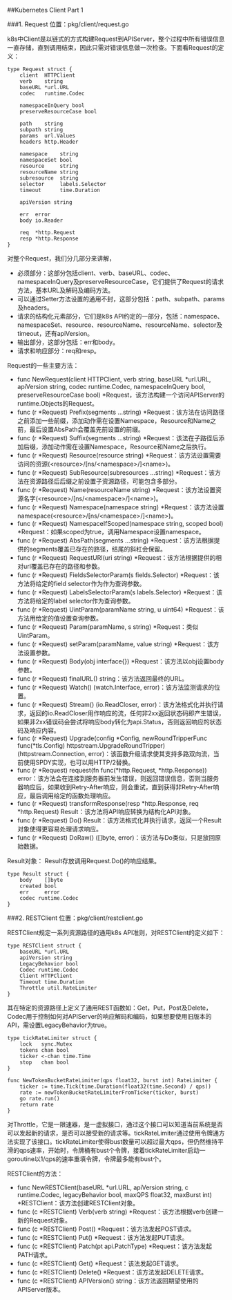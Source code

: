 ##Kubernetes Client Part 1

###1. Request
位置：pkg/client/request.go

k8s中Client是以链式的方式构建Request到APIServer，整个过程中所有错误信息一直存储，直到调用结束，因此只需对错误信息做一次检查。下面看Request的定义：

	type Request struct {
		client  HTTPClient
		verb    string
		baseURL *url.URL
		codec   runtime.Codec

		namespaceInQuery bool
		preserveResourceCase bool

		path    string
		subpath string
		params  url.Values
		headers http.Header

		namespace    string
		namespaceSet bool
		resource     string
		resourceName string
		subresource  string
		selector     labels.Selector
		timeout      time.Duration

		apiVersion string
		
		err  error
		body io.Reader
		
		req  *http.Request
		resp *http.Response
	}
对整个Request，我们分几部分来讲解，
	
* 必须部分：这部分包括client、verb、baseURL、codec、namespaceInQuery及preserveResourceCase，它们提供了Request的请求方法，基本URL及解码及编码方法。
* 可以通过Setter方法设置的通用不封，这部分包括：path、subpath、params及headers。
* 请求的结构化元素部分，它们是k8s API约定的一部分，包括：namespace、namespaceSet、resource、resourceName、resourceName、selector及timeout，还有apiVersion。
* 输出部分，这部分包括：err和body。
* 请求和响应部分：req和resp。

Request的一些主要方法：

* func NewRequest(client HTTPClient, verb string, baseURL \*url.URL, apiVersion string, codec runtime.Codec, namespaceInQuery bool, preserveResourceCase bool) \*Request，该方法构建一个访问APIServer的runtime.Objects的Request。
* func (r \*Request) Prefix(segments ...string) \*Request：该方法在访问路径之前添加一些前缀，添加动作需在设置Namespace，Resource和Name之前，最后设置AbsPath会覆盖先前设置的前缀。
* func (r \*Request) Suffix(segments ...string) \*Request：该法在子路径后添加后缀，添加动作需在设置Namespace，Resource和Name之后执行。
* func (r \*Request) Resource(resource string) \*Request：该方法设置需要访问的资源(\<resource\>/[ns/\<namespace\>/]\<name\>)。
* func (r \*Request) SubResource(subresources ...string) \*Request：该方法在资源路径后后缀之前设置子资源路径，可能包含多部分。
* func (r \*Request) Name(resourceName string) \*Request：该方法设置资源名字(\<resource\>/[ns/\<namespace\>/]\<name\>)。
* func (r \*Request) Namespace(namespace string) \*Request：该方法设置namespace(\<resource\>/[ns/\<namespace\>/]\<name\>)。
* func (r \*Request) NamespaceIfScoped(namespace string, scoped bool) \*Request：如果scoped为true，调用Namespace设置namespace。
* func (r \*Request) AbsPath(segments ...string) \*Request：该方法根据提供的segments覆盖已存在的路径，结尾的斜杠会保留。
* func (r \*Request) RequestURI(uri string) \*Request：该方法根据提供的相对url覆盖已存在的路径和参数。
* func (r \*Request) FieldsSelectorParam(s fields.Selector) \*Request：该方法将给定的field selector作为作为查询参数。
* func (r \*Request) LabelsSelectorParam(s labels.Selector) \*Request：该方法将给定的label selector作为查询参数。
* func (r \*Request) UintParam(paramName string, u uint64) \*Request：该方法用给定的值设置查询参数。
* func (r \*Request) Param(paramName, s string) \*Request：类似UintParam。
* func (r \*Request) setParam(paramName, value string) \*Request：该方法设置参数。
* func (r \*Request) Body(obj interface{}) \*Request：该方法以obj设置body参数。
* func (r \*Request) finalURL() string：该方法返回最终的URL。
* func (r \*Request) Watch() (watch.Interface, error)：该方法监测请求的位置。
* func (r \*Request) Stream() (io.ReadCloser, error)：该方法格式化并执行请求，返回的io.ReadCloser用作响应的流，任何非2xx返回状态码即产生错误，如果非2xx错误码会尝试将响应body转化为api.Status，否则返回响应的状态码及响应内容。
* func (r \*Request) Upgrade(config \*Config, newRoundTripperFunc func(\*tls.Config) httpstream.UpgradeRoundTripper) (httpstream.Connection, error)：该函数升级请求使其支持多路双向流，当前使用SPDY实现，也可以用HTTP/2替换。
* func (r \*Request) request(fn func(\*http.Request, \*http.Response)) error：该方法会在连接到服务器前发生错误，则返回错误信息，否则当服务器响应后，如果收到Retry-After响应，则会重试，直到获得非Retry-After响应，最后调用给定的函数处理响应。
* func (r \*Request) transformResponse(resp \*http.Response, req \*http.Request) Result：该方法将API响应转换为结构化API对象。
* func (r \*Request) Do() Result：该方法格式化并执行请求，返回一个Result对象使得更容易处理请求响应。
* func (r \*Request) DoRaw() ([]byte, error)：该方法与Do类似，只是放回原始数据。

Result对象：
Result存放调用Request.Do()的响应结果。
	
	type Result struct {
		body    []byte
		created bool
		err     error
		codec runtime.Codec
	}

###2. RESTClient
位置：pkg/client/restclient.go

RESTClient规定一系列资源路径的通用k8s API准则，对RESTClient的定义如下：

	type RESTClient struct {
		baseURL *url.URL
		apiVersion string
		LegacyBehavior bool
		Codec runtime.Codec
		Client HTTPClient
		Timeout time.Duration
		Throttle util.RateLimiter
	}
其在特定的资源路径上定义了通用REST函数如：Get，Put，Post及Delete，Codec用于控制如何对APIServer的响应解码和编码，如果想要使用旧版本的API，需设置LegacyBehavior为true。
	
	type tickRateLimiter struct {
		lock   sync.Mutex
		tokens chan bool
		ticker <-chan time.Time
		stop   chan bool
	}
	
	func NewTokenBucketRateLimiter(qps float32, burst int) RateLimiter {
		ticker := time.Tick(time.Duration(float32(time.Second) / qps))
		rate := newTokenBucketRateLimiterFromTicker(ticker, burst)
		go rate.run()
		return rate
	}

对Throttle，它是一限速器，是一虚拟接口，通过这个接口可以知道当前系统是否可以发起新的请求，是否可以接受新的请求等。tickRateLimiter通过使用令牌通方法实现了该接口。tickRateLimiter使得bust数量可以超过最大qps，但仍然维持平滑的qps速率，开始时，令牌桶有bust个令牌，接着tickRateLimiter启动一goroutine以1/qps的速率重填令牌，令牌最多能有bust个。

RESTClient的方法：

* func NewRESTClient(baseURL \*url.URL, apiVersion string, c runtime.Codec, legacyBehavior bool, maxQPS float32, maxBurst int) \*RESTClient：该方法创建RESTClient对象。
* func (c \*RESTClient) Verb(verb string) \*Request：该方法根据verb创建一新的Request对象。
* func (c \*RESTClient) Post() \*Request：该方法发起POST请求。
* func (c \*RESTClient) Put() \*Request：该方法发起PUT请求。
* func (c \*RESTClient) Patch(pt api.PatchType) \*Request：该方法发起PATH请求。
* func (c \*RESTClient) Get() \*Request：该法发起GET请求。
* func (c \*RESTClient) Delete() \*Request：该方法发起DELETE请求。
* func (c \*RESTClient) APIVersion() string：该方法返回期望使用的APIServer版本。

  